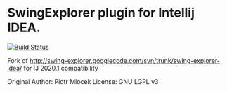 # SwingExplorer plugin for Intellij IDEA.
[![Build Status](https://travis-ci.org/wglanzer/swingexplorer-idea.svg?branch=master)](https://travis-ci.org/wglanzer/swingexplorer-idea)

Fork of http://swing-explorer.googlecode.com/svn/trunk/swing-explorer-idea/ for IJ 2020.1 compatibility

Original Author: Piotr Mlocek
License: GNU LGPL v3
